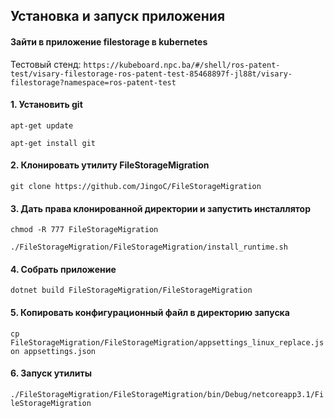 ﻿<h2>Установка и запуск приложения</h2>

<h4>Зайти в приложение filestorage в kubernetes</h4>

Тестовый стенд: `https://kubeboard.npc.ba/#/shell/ros-patent-test/visary-filestorage-ros-patent-test-85468897f-jl88t/visary-filestorage?namespace=ros-patent-test`

<h4>1. Установить git</h4>

`apt-get update`

`apt-get install git`

<h4>2. Клонировать утилиту FileStorageMigration</h4>

`git clone https://github.com/JingoC/FileStorageMigration`

<h4>3. Дать права клонированной директории и запустить инсталлятор</h4>

`chmod -R 777 FileStorageMigration`

`./FileStorageMigration/FileStorageMigration/install_runtime.sh`

<h4>4. Собрать приложение</h4>

`dotnet build FileStorageMigration/FileStorageMigration`

<h4>5. Копировать конфигурационный файл в директорию запуска</h4>

`cp FileStorageMigration/FileStorageMigration/appsettings_linux_replace.json appsettings.json`

<h4>6. Запуск утилиты</h4>

`./FileStorageMigration/FileStorageMigration/bin/Debug/netcoreapp3.1/FileStorageMigration`
